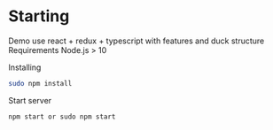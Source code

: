 # Starting

Demo use react + redux + typescript with features and duck structure
Requirements
Node.js > 10

Installing

```bash
sudo npm install
```

Start server

```bash
npm start or sudo npm start
```